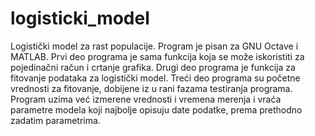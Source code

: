# logisticki_model
Logistički model za rast populacije.
Program je pisan za GNU Octave i MATLAB.
Prvi deo programa je sama funkcija koja se može iskoristiti za pojedinačni račun i crtanje grafika.
Drugi deo programa je funkcija za fitovanje podataka za logistički model.
Treći deo programa su početne vrednosti za fitovanje, dobijene iz u rani fazama testiranja programa.
Program uzima već izmerene vrednosti i vremena merenja i vraća parametre modela koji najbolje opisuju date podatke, prema prethodno zadatim parametrima.

